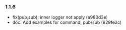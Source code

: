 ### 1.1.6

* fix(pub,sub): inner logger not apply (a980d3e)
* doc: Add examples for command, pub/sub (929fe3c)
